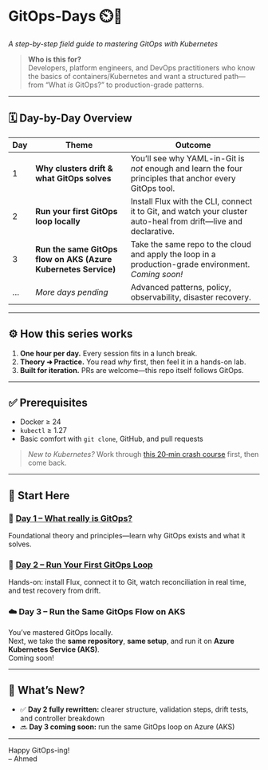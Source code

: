 # GitOps-Days ⏲️🚀  
*A step-by-step field guide to mastering GitOps with Kubernetes*

> **Who is this for?**  
> Developers, platform engineers, and DevOps practitioners who know the basics of containers/Kubernetes and want a structured path—from “What *is* GitOps?” to production-grade patterns.

---

## 🗓️ Day-by-Day Overview

| Day | Theme | Outcome |
|-----|-------|---------|
| 1 | **Why clusters drift & what GitOps solves** | You’ll see why YAML-in-Git is *not* enough and learn the four principles that anchor every GitOps tool. |
| 2 | **Run your first GitOps loop locally** | Install Flux with the CLI, connect it to Git, and watch your cluster auto-heal from drift—live and declarative. |
| 3 | **Run the same GitOps flow on AKS (Azure Kubernetes Service)** | Take the same repo to the cloud and apply the loop in a production-grade environment. *Coming soon!* |
| … | *More days pending* | Advanced patterns, policy, observability, disaster recovery. |

---

## ⚙️ How this series works

1. **One hour per day.** Every session fits in a lunch break.  
2. **Theory ➜ Practice.** You read *why* first, then feel it in a hands-on lab.  
3. **Built for iteration.** PRs are welcome—this repo itself follows GitOps.

---

## ✅ Prerequisites

- Docker ≥ 24  
- `kubectl` ≥ 1.27  
- Basic comfort with `git clone`, GitHub, and pull requests

> *New to Kubernetes?* Work through [this 20‑min crash course](https://kubernetes.io/docs/tutorials/) first, then come back.

---

## 🚀 Start Here

### 📘 [Day 1 – What really is GitOps?](https://github.com/ahmedmuhi/GitOps-Days/blob/main/Day-1-What-really-is-GitOps.md)  
Foundational theory and principles—learn why GitOps exists and what it solves.

### 🧪 [Day 2 – Run Your First GitOps Loop](https://github.com/ahmedmuhi/GitOps-Days/blob/main/Day-2-Building-Your-First-GitOps-Loop.md)  
Hands-on: install Flux, connect it to Git, watch reconciliation in real time, and test recovery from drift.

### ☁️ Day 3 – Run the Same GitOps Flow on AKS  
You’ve mastered GitOps locally.  
Next, we take the **same repository**, **same setup**, and run it on **Azure Kubernetes Service (AKS)**.  
Coming soon!

---

## 🔄 What’s New?

- ✅ **Day 2 fully rewritten:** clearer structure, validation steps, drift tests, and controller breakdown  
- 🔜 **Day 3 coming soon:** run the same GitOps loop on Azure (AKS)

---

Happy GitOps-ing!  
– Ahmed
